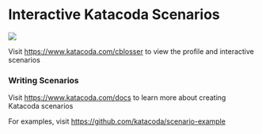 # Interactive Katacoda Scenarios

[![](http://shields.katacoda.com/katacoda/cblosser/count.svg)](https://www.katacoda.com/cblosser "Get your profile on Katacoda.com")

Visit https://www.katacoda.com/cblosser to view the profile and interactive scenarios

### Writing Scenarios
Visit https://www.katacoda.com/docs to learn more about creating Katacoda scenarios

For examples, visit https://github.com/katacoda/scenario-example
